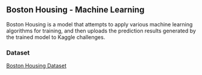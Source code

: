 ## Boston Housing - Machine Learning
Boston Housing is a model that attempts to apply various machine learning algorithms for training, and then uploads the prediction results generated by the trained model to Kaggle challenges.
### Dataset
<a href="https://www.kaggle.com/c/boston-housing">Boston Housing Dataset</a>
